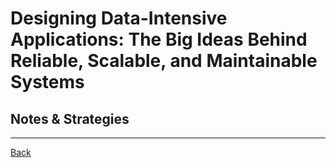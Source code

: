 # Designing Data-Intensive Applications: The Big Ideas Behind Reliable, Scalable, and Maintainable Systems

## Notes & Strategies

---

[Back](../README.md)